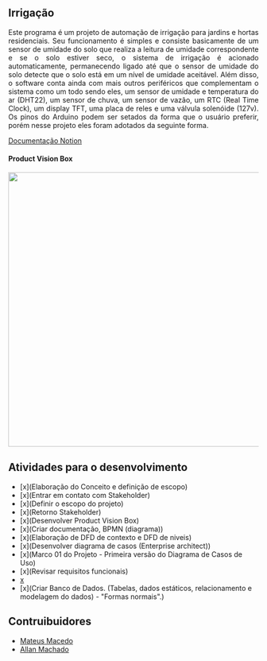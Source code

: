## Irrigação

<p align="justify">
Este programa é um projeto de automação de irrigação para jardins e hortas residenciais. Seu funcionamento é simples e consiste basicamente de um sensor de umidade do solo que realiza a leitura de umidade correspondente e se o solo estiver seco, o sistema de irrigação é acionado automaticamente, permanecendo ligado até que o sensor de umidade do solo detecte que o solo está em um nível de umidade aceitável. Além disso, o software conta ainda com mais outros periféricos que complementam o sistema como um todo sendo eles, um sensor de umidade e temperatura do ar (DHT22), um sensor de chuva, um sensor de vazão, um RTC (Real Time Clock), um display TFT, uma placa de reles e uma válvula solenóide (127v). Os pinos do Arduino podem ser setados da forma que o usuário preferir, porém nesse projeto eles foram adotados da seguinte forma.
<p>

[Documentação Notion](https://www.notion.so/Agroneg-cio-Irriga-o-0ebab5f47b8446da8c02cd44154d3e2a)

#### Product Vision Box
<img src="https://trello-attachments.s3.amazonaws.com/60271f90a8474b8ce248783a/887x552/f8ecc0880181ff45c420e80a9b274bd3/AgronegocioVisionBox.png" width="887" height="552">

## Atividades para o desenvolvimento
- [x](Elaboração do Conceito e definição de escopo)
- [x](Entrar em contato com Stakeholder)
- [x](Definir o escopo do projeto)
- [x](Retorno Stakeholder)
- [x](Desenvolver Product Vision Box)
- [x](Criar documentação, BPMN (diagrama))
- [x](Elaboração de DFD de contexto e DFD de niveis)
- [x](Desenvolver diagrama de casos (Enterprise architect))
- [x](Marco 01 do Projeto - Primeira versão do Diagrama de Casos de Uso)
- [x](Revisar requisitos funcionais)
- [x](Deploy)
- [x](Criar Banco de Dados. (Tabelas, dados estáticos, relacionamento e modelagem do dados) - "Formas normais".)

## Contruibuidores

- [Mateus Macedo](https://github.com/MateusMaceedo)
- [Allan Machado](https://github.com/allanrodriguesmachado)


